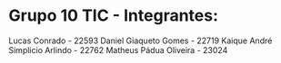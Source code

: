 # Grupo 10 TIC - Integrantes:

Lucas Conrado - 22593
Daniel Giaqueto Gomes - 22719
Kaique André Simplicio Arlindo - 22762
Matheus Pádua Oliveira - 23024

